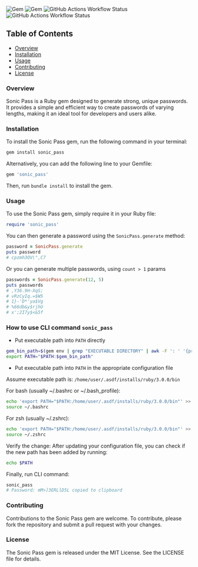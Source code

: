 ![Gem](https://img.shields.io/gem/v/sonic_pass?color=%25234cc61f&label=Gem%20version&logo=ruby&logoColor=red&link=https%3A%2F%2Frubygems.org%2Fgems%2Fsonic_pass)
![Gem](https://img.shields.io/gem/dt/sonic_pass?color=%2330c754&label=Downloads&logo=rubygems&logoColor=red&link=https%3A%2F%2Frubygems.org%2Fgems%2Fsonic_pass)
![GitHub Actions Workflow Status](https://img.shields.io/github/actions/workflow/status/papakvy/sonic_pass/main.yml?branch=master&logo=rubocop&logoColor=red&label=Rubocop%20Lint)
![GitHub Actions Workflow Status](https://img.shields.io/github/actions/workflow/status/papakvy/sonic_pass/main.yml?branch=master&logo=rubocop&logoColor=red&label=Tests%20%F0%9F%A7%AA)

Table of Contents
-----------------

* [Overview](#overview)
* [Installation](#installation)
* [Usage](#usage)
* [Contributing](#contributing)
* [License](#license)

### Overview

Sonic Pass is a Ruby gem designed to generate strong, unique passwords. It provides a simple and efficient way to create passwords of varying lengths, making it an ideal tool for developers and users alike.

### Installation

To install the Sonic Pass gem, run the following command in your terminal:

```bash
gem install sonic_pass
```

Alternatively, you can add the following line to your Gemfile:

```ruby
gem 'sonic_pass'
```

Then, run `bundle install` to install the gem.

### Usage

To use the Sonic Pass gem, simply require it in your Ruby file:

```ruby
require 'sonic_pass'
```

You can then generate a password using the `SonicPass.generate` method:

```ruby
password = SonicPass.generate
puts password
# cpzmh3OV\",C7
```

Or you can generate multiple passwords, using `count > 1` params

```ruby
passwords = SonicPass.generate(12, 5)
puts passwords
# ,Y36.9H-XqS;
# vRzCyIq.=$W5
# 1}-'D*'ya$Vg
# %66db&y$rjhU
# x';2I7y$<&5f
```

### How to use CLI command `sonic_pass`

- Put executable path into `PATH` directly

```bash
gem_bin_path=$(gem env | grep "EXECUTABLE DIRECTORY" | awk -F ': ' '{print $2}')
export PATH="$PATH:$gem_bin_path"
```

- Put executable path into `PATH` in the appropriate configuration file

Assume executable path is: `/home/user/.asdf/installs/ruby/3.0.0/bin`

For bash (usually ~/.bashrc or ~/.bash_profile):

```bash
echo 'export PATH="$PATH:/home/user/.asdf/installs/ruby/3.0.0/bin"' >> ~/.bashrc
source ~/.bashrc
```


For zsh (usually ~/.zshrc):

```bash
echo 'export PATH="$PATH:/home/user/.asdf/installs/ruby/3.0.0/bin"' >> ~/.zshrc
source ~/.zshrc
```

Verify the change: After updating your configuration file, you can check if the new path has been added by running:

```bash
echo $PATH
```

Finally, run CLI command:

```bash
sonic_pass
# Password: mM>]3ERLlD5L copied to clipboard
```

### Contributing

Contributions to the Sonic Pass gem are welcome. To contribute, please fork the repository and submit a pull request with your changes.

### License

The Sonic Pass gem is released under the MIT License. See the LICENSE file for details.
